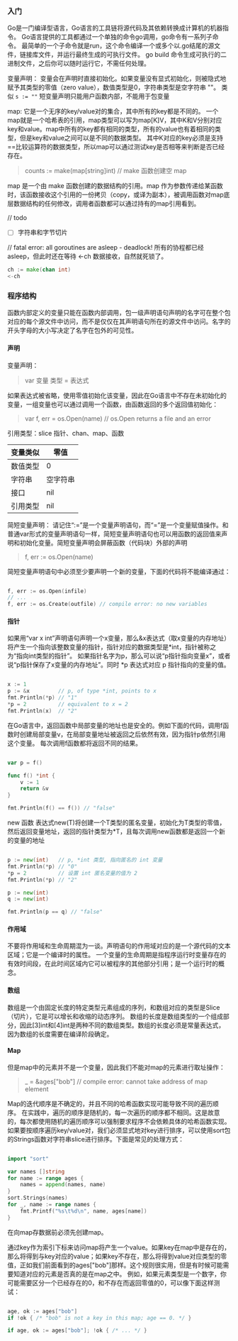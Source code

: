 ### 入门

Go是一门编译型语言，Go语言的工具链将源代码及其依赖转换成计算机的机器指令。
Go语言提供的工具都通过一个单独的命令go调用，go命令有一系列子命令。
最简单的一个子命令就是run，这个命令编译一个或多个以.go结尾的源文件，链接库文件，并运行最终生成的可执行文件。
go build 命令生成可执行的二进制文件，之后你可以随时运行它，不需任何处理。

变量声明：
变量会在声明时直接初始化。如果变量没有显式初始化，则被隐式地赋予其类型的零值（zero value），数值类型是0，字符串类型是空字符串 ""。 
类似 `s := ""`  短变量声明只能用户函数内部，不能用于包变量

map: 
它是一个无序的key/value对的集合，其中所有的key都是不同的。
一个map就是一个哈希表的引用，map类型可以写为map[K]V，其中K和V分别对应key和value。map中所有的key都有相同的类型，所有的value也有着相同的类型，但是key和value之间可以是不同的数据类型。
其中K对应的key必须是支持==比较运算符的数据类型，所以map可以通过测试key是否相等来判断是否已经存在。

> counts := make(map[string]int) // make 函数创建空 map

map 是一个由 make 函数创建的数据结构的引用。map 作为参数传递给某函数时，该函数接收这个引用的一份拷贝（copy，或译为副本），被调用函数对map底层数据结构的任何修改，调用者函数都可以通过持有的map引用看到。


// todo
- [ ] 字符串和字节切片


// fatal error: all goroutines are asleep - deadlock!
所有的协程都已经 asleep，但此时还在等待 <-ch 数据接收，自然就死锁了。

```go
ch := make(chan int)
<-ch
```


### 程序结构

函数内部定义的变量只能在函数内部调用，包一级声明语句声明的名字可在整个包对应的每个源文件中访问，而不是仅仅在其声明语句所在的源文件中访问。名字的开头字母的大小写决定了名字在包外的可见性。

#### 声明

变量声明：

> var 变量 类型 = 表达式

如果表达式被省略，使用零值初始化该变量，因此在Go语言中不存在未初始化的变量，一组变量也可以通过调用一个函数，由函数返回的多个返回值初始化：

> var f, err = os.Open(name) // os.Open returns a file and an error

引用类型：slice 指针、chan、map、函数

|  变量类似   | 零值  |
|  ----  | ----  |
| 数值类型  | 0 |
| 字符串  | 空字符串 |
| 接口  | nil |
| 引用类型  | nil |


简短变量声明：
请记住“:=”是一个变量声明语句，而“=”是一个变量赋值操作。和普通var形式的变量声明语句一样，简短变量声明语句也可以用函数的返回值来声明和初始化变量。简短变量声明会屏蔽函数（代码块）外部的声明

> f, err := os.Open(name)


简短变量声明语句中必须至少要声明一个新的变量，下面的代码将不能编译通过：

```go

f, err := os.Open(infile)
// ...
f, err := os.Create(outfile) // compile error: no new variables

```

#### 指针
如果用“var x int”声明语句声明一个x变量，那么&x表达式（取x变量的内存地址）将产生一个指向该整数变量的指针，指针对应的数据类型是*int，指针被称之为“指向int类型的指针”。
如果指针名字为p，那么可以说“p指针指向变量x”，或者说“p指针保存了x变量的内存地址”。同时 *p 表达式对应 p 指针指向的变量的值。

```go

x := 1
p := &x         // p, of type *int, points to x
fmt.Println(*p) // "1"
*p = 2          // equivalent to x = 2
fmt.Println(x)  // "2"

```

在Go语言中，返回函数中局部变量的地址也是安全的。例如下面的代码，调用f函数时创建局部变量v，在局部变量地址被返回之后依然有效，因为指针p依然引用这个变量。
每次调用f函数都将返回不同的结果。

```go

var p = f()

func f() *int {
    v := 1
    return &v
}

fmt.Println(f() == f()) // "false"

```

new 函数
表达式new(T)将创建一个T类型的匿名变量，初始化为T类型的零值，然后返回变量地址，返回的指针类型为*T，且每次调用new函数都是返回一个新的变量的地址

```go

p := new(int)   // p, *int 类型, 指向匿名的 int 变量
fmt.Println(*p) // "0"
*p = 2          // 设置 int 匿名变量的值为 2
fmt.Println(*p) // "2"

p := new(int)
q := new(int)

fmt.Println(p == q) // "false"
```

#### 作用域

不要将作用域和生命周期混为一谈。声明语句的作用域对应的是一个源代码的文本区域；它是一个编译时的属性。
一个变量的生命周期是指程序运行时变量存在的有效时间段，在此时间区域内它可以被程序的其他部分引用；是一个运行时的概念。

#### 数组

数组是一个由固定长度的特定类型元素组成的序列，和数组对应的类型是Slice（切片），它是可以增长和收缩的动态序列。
数组的长度是数组类型的一个组成部分，因此[3]int和[4]int是两种不同的数组类型。数组的长度必须是常量表达式，因为数组的长度需要在编译阶段确定。

#### Map

但是map中的元素并不是一个变量，因此我们不能对map的元素进行取址操作：

> _ = &ages["bob"] // compile error: cannot take address of map element

Map的迭代顺序是不确定的，并且不同的哈希函数实现可能导致不同的遍历顺序。
在实践中，遍历的顺序是随机的，每一次遍历的顺序都不相同。这是故意的，每次都使用随机的遍历顺序可以强制要求程序不会依赖具体的哈希函数实现。
如果要按顺序遍历key/value对，我们必须显式地对key进行排序，可以使用sort包的Strings函数对字符串slice进行排序。下面是常见的处理方式：

```go

import "sort"

var names []string
for name := range ages {
    names = append(names, name)
}
sort.Strings(names)
for _, name := range names {
    fmt.Printf("%s\t%d\n", name, ages[name])
}

```

在向map存数据前必须先创建map。

通过key作为索引下标来访问map将产生一个value。如果key在map中是存在的，那么将得到与key对应的value；如果key不存在，那么将得到value对应类型的零值，正如我们前面看到的ages["bob"]那样。这个规则很实用，但是有时候可能需要知道对应的元素是否真的是在map之中。
例如，如果元素类型是一个数字，你可能需要区分一个已经存在的0，和不存在而返回零值的0，可以像下面这样测试：

```go

age, ok := ages["bob"]
if !ok { /* "bob" is not a key in this map; age == 0. */ }

if age, ok := ages["bob"]; !ok { /* ... */ }

```

